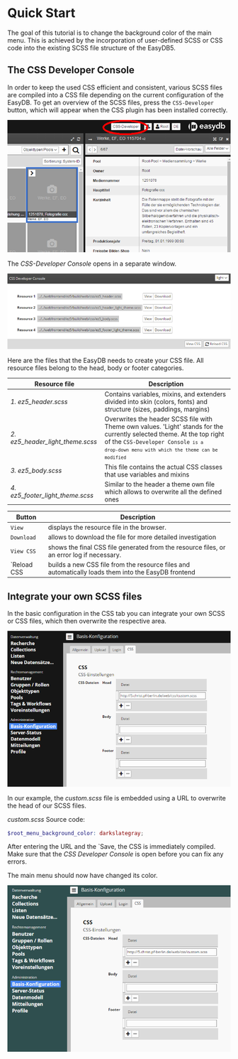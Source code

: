 # Quick Start
The goal of this tutorial is to change the background color of the main menu.
This is achieved by the incorporation of user-defined SCSS or CSS code into the existing SCSS file structure of the EasyDB5.

## The CSS Developer Console
In order to keep the used CSS efficient and consistent, various SCSS files are compiled into a CSS file depending on the current configuration of the EasyDB.
To get an overview of the SCSS files, press the <code class="button">CSS-Developer</code> button, which will appear when the CSS plugin has been installed correctly.

![CSS Developer button](CSS-Developer-Button.png)


The *CSS-Developer Console* opens in a separate window.

![CSS Developer Console](CSS-Developer-Console.png)


Here are the files that the EasyDB needs to create your CSS file.
All resource files belong to the head, body or footer categories.

| Resource file | Description |
| - | - |
|*1. ez5_header.scss* | Contains variables, mixins, and extenders divided into skin (colors, fonts) and structure (sizes, paddings, margins) |
| *2. ez5_header_light_theme.scss* | Overwrites the header SCSS file with Theme own values. 'Light' stands for the currently selected theme. At the top right of the <code class="button">CSS-Developer Console<code class="button"> is a drop-down menu with which the theme can be modified |
| *3. ez5_body.scss* | This file contains the actual CSS classes that use variables and mixins |
| *4. ez5_footer_light_theme.scss* | Similar to the header a theme own file which allows to overwrite all the defined ones |


| Button | Description |
| - | - |
| <code class="button">View</code> | displays the resource file in the browser. |
| <code class="button">Download</code> | allows to download the file for more detailed investigation
| <code class="button">View CSS</code> | shows the final CSS file generated from the resource files, or an error log if necessary. |
| `Reload CSS</code> | builds a new CSS file from the resource files and automatically loads them into the EasyDB frontend

## Integrate your own SCSS files
In the basic configuration in the CSS tab you can integrate your own SCSS or CSS files, which then overwrite the respective area.

![Basic configuration CSS](Basis-Konfiguration-CSS.png)


In our example, the *custom.scss* file is embedded using a URL to overwrite the head of our SCSS files.

*custom.scss* Source code:
```Scss
$root_menu_background_color: darkslategray;
```

After entering the URL and the `Save</code>, the CSS is immediately compiled.
Make sure that the *CSS Developer Console* is open before you can fix any errors.

The main menu should now have changed its color.

![Basic configuration CSS New Background Color](Basis-Konfiguration-CSS-New-Background-Color.png)